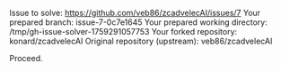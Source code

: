 Issue to solve: https://github.com/veb86/zcadvelecAI/issues/7
Your prepared branch: issue-7-0c7e1645
Your prepared working directory: /tmp/gh-issue-solver-1759291057753
Your forked repository: konard/zcadvelecAI
Original repository (upstream): veb86/zcadvelecAI

Proceed.